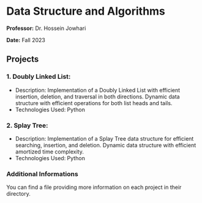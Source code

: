 # Data Structure and Algorithms
<b>Professor:</b> Dr. Hossein Jowhari

<b>Date:</b> Fall 2023

## Projects
### 1. Doubly Linked List:
- Description: Implementation of a Doubly Linked List with efficient insertion, deletion, and traversal in both directions. Dynamic data structure with efficient operations for both list heads and tails.
- Technologies Used: Python
### 2. Splay Tree:
- Description: Implementation of a Splay Tree data structure for efficient searching, insertion, and deletion. Dynamic data structure with efficient amortized time complexity.
- Technologies Used: Python

### Additional Informations
You can find a file providing more information on each project in their directory.

